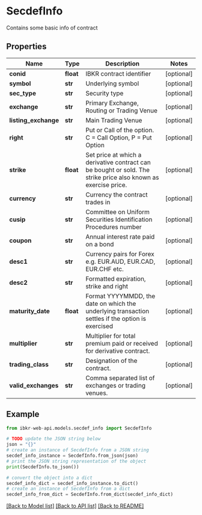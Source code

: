 # SecdefInfo

Contains some basic info of contract

## Properties

Name | Type | Description | Notes
------------ | ------------- | ------------- | -------------
**conid** | **float** | IBKR contract identifier | [optional] 
**symbol** | **str** | Underlying symbol | [optional] 
**sec_type** | **str** | Security type | [optional] 
**exchange** | **str** | Primary Exchange, Routing or Trading Venue | [optional] 
**listing_exchange** | **str** | Main Trading Venue | [optional] 
**right** | **str** | Put or Call of the option. C &#x3D; Call Option, P &#x3D; Put Option | [optional] 
**strike** | **float** | Set price at which a derivative contract can be bought or sold. The strike price also known as exercise price. | [optional] 
**currency** | **str** | Currency the contract trades in | [optional] 
**cusip** | **str** | Committee on Uniform Securities Identification Procedures number | [optional] 
**coupon** | **str** | Annual interest rate paid on a bond | [optional] 
**desc1** | **str** | Currency pairs for Forex e.g. EUR.AUD, EUR.CAD, EUR.CHF etc. | [optional] 
**desc2** | **str** | Formatted expiration, strike and right | [optional] 
**maturity_date** | **float** | Format YYYYMMDD, the date on which the underlying transaction settles if the option is exercised | [optional] 
**multiplier** | **str** | Multiplier for total premium paid or received for derivative contract. | [optional] 
**trading_class** | **str** | Designation of the contract. | [optional] 
**valid_exchanges** | **str** | Comma separated list of exchanges or trading venues. | [optional] 

## Example

```python
from ibkr-web-api.models.secdef_info import SecdefInfo

# TODO update the JSON string below
json = "{}"
# create an instance of SecdefInfo from a JSON string
secdef_info_instance = SecdefInfo.from_json(json)
# print the JSON string representation of the object
print(SecdefInfo.to_json())

# convert the object into a dict
secdef_info_dict = secdef_info_instance.to_dict()
# create an instance of SecdefInfo from a dict
secdef_info_from_dict = SecdefInfo.from_dict(secdef_info_dict)
```
[[Back to Model list]](../README.md#documentation-for-models) [[Back to API list]](../README.md#documentation-for-api-endpoints) [[Back to README]](../README.md)


